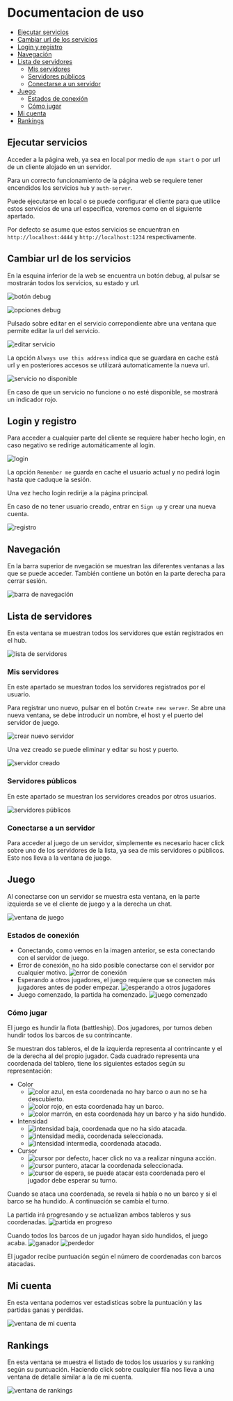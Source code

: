 # Documentacion de uso

* [Ejecutar servicios](#ejecutar-servicios)
* [Cambiar url de los servicios](#Cambiar-url-de-los-servicios)
* [Login y registro](#Login-y-registro)
* [Navegación](#navegación)
* [Lista de servidores](#lista-de-servidores)
  * [Mis servidores](#mis-servidores)
  * [Servidores públicos](#servidores-públicos)
  * [Conectarse a un servidor](#Conectarse-a-un-servidor)
* [Juego](#Juego)
  * [Estados de conexión](#estados-de-conexión)
  * [Cómo jugar](#Cómo-jugar)
* [Mi cuenta](#mi-cuenta)
* [Rankings](#rankings)

## Ejecutar servicios

Acceder a la página web, ya sea en local por medio de `npm start` o por url de un cliente alojado en un servidor.

Para un correcto funcionamiento de la página web se requiere tener encendidos los servicios `hub` y `auth-server`.

Puede ejecutarse en local o se puede configurar el cliente para que utilice estos servicios de una url específica, veremos como en el siguiente apartado.

Por defecto se asume que estos servicios se encuentran en `http://localhost:4444` y `http://localhost:1234` respectivamente.

## Cambiar url de los servicios

En la esquina inferior de la web se encuentra un botón debug, al pulsar se mostrarán todos los servicios, su estado y url.

![botón debug](./img/debug.png)

![opciones debug](./img/debug_expanded.png)

Pulsado sobre editar en el servicio correpondiente abre una ventana que permite editar la url del servicio.

![editar servicio](./img/debug_popup.png)

La opción `Always use this address` indica que se guardara en cache está url y en posteriores accesos se utilizará automaticamente la nueva url.

![servicio no disponible](./img/debug_error.png)

En caso de que un servicio no funcione o no esté disponible, se mostrará un indicador rojo.

## Login y registro

Para acceder a cualquier parte del cliente se requiere haber hecho login, en caso negativo se redirige automáticamente al login.

![login](./img/login.png)

La opción `Remember me` guarda en cache el usuario actual y no pedirá login hasta que caduque la sesión.

Una vez hecho login redirije a la página principal.

En caso de no tener usuario creado, entrar en `Sign up` y crear una nueva cuenta.

![registro](./img/signup.png)

## Navegación

En la barra superior de nvegación se muestran las diferentes ventanas a las que se puede acceder.
También contiene un botón en la parte derecha para cerrar sesión.

![barra de navegación](./img/navbar.png)

## Lista de servidores

En esta ventana se muestran todos los servidores que están registrados en el hub.

![lista de servidores](./img/server_list_empty.png)

### Mis servidores

En este apartado se muestran todos los servidores registrados por el usuario.

Para registrar uno nuevo, pulsar en el botón `Create new server`. Se abre una nueva ventana, se debe introducir un nombre, el host y el puerto del servidor de juego.

![crear nuevo servidor](./img/server_list_create.png)

Una vez creado se puede eliminar y editar su host y puerto.

![servidor creado](./img/server_list_created.png)

### Servidores públicos

En este apartado se muestran los servidores creados por otros usuarios.

![servidores públicos](./img/server_list_public.png)

### Conectarse a un servidor

Para acceder al juego de un servidor, simplemente es necesario hacer click sobre uno de los servidores de la lista, ya sea de mis servidores o públicos. Esto nos lleva a la ventana de juego.

## Juego

Al conectarse con un servidor se muestra esta ventana, en la parte izquierda se ve el cliente de juego y a la derecha un chat.

![ventana de juego](./img/play.png)

### Estados de conexión

* Conectando, como vemos en la imagen anterior, se esta conectando con el servidor de juego.
* Error de conexión, no ha sido posible conectarse con el servidor por cualquier motivo.
![error de conexión](./img/play_error.png)
* Esperando a otros jugadores, el juego requiere que se conecten más jugadores antes de poder empezar.
![esperando a otros jugadores](./img/play_waiting.png)
* Juego comenzado, la partida ha comenzado.
![juego comenzado](./img/play_success.png)

### Cómo jugar

El juego es hundir la flota (battleship). Dos jugadores, por turnos deben hundir todos los barcos de su contrincante.

Se muestran dos tableros, el de la izquierda representa al contrincante y el de la derecha al del propio jugador.
Cada cuadrado representa una coordenada del tablero, tiene los siguientes estados según su representación:

* Color
  * ![color azul](./img/play_color_blue.png), en esta coordenada no hay barco o aun no se ha descubierto.
  * ![color rojo](./img/play_color_red.png), en esta coordenada hay un barco.
  * ![color marrón](./img/play_color_sunk.png), en esta coordenada hay un barco y ha sido hundido.
* Intensidad
  * ![intensidad baja](./img/play_alpha_dark.png), coordenada que no ha sido atacada.
  * ![intensidad media](./img/play_alpha_attack.png), coordenada seleccionada.
  * ![intensidad intermedia](./img/play_alpha_bright.png), coordenada atacada.
* Cursor
  * ![cursor por defecto](./img/play_cursor_default.png), hacer click no va a realizar ninguna acción.
  * ![cursor puntero](./img/play_cursor_pointer.png), atacar la coordenada seleccionada.
  * ![cursor de espera](./img/play_cursor_wait.png), se puede atacar esta coordenada pero el jugador debe esperar su turno.

Cuando se ataca una coordenada, se revela si había o no un barco y si el barco se ha hundido. A continuación se cambia el turno.

La partida irá progresando y se actualizan ambos tableros y sus coordenadas.
![partida en progreso](./img/play_progress.png)

Cuando todos los barcos de un jugador hayan sido hundidos, el juego acaba.
![ganador](./img/play_winner.png)
![perdedor](./img/play_loser.png)

El jugador recibe puntuación según el número de coordenadas con barcos atacadas.

## Mi cuenta

En esta ventana podemos ver estadisticas sobre la puntuación y las partidas ganas y perdidas.

![ventana de mi cuenta](./img/account.png)

## Rankings

En esta ventana se muestra el listado de todos los usuarios y su ranking según su puntuación. Haciendo click sobre cualquier fila nos lleva a una ventana de detalle similar a la de mi cuenta.

![ventana de rankings](./img/rankings.png)